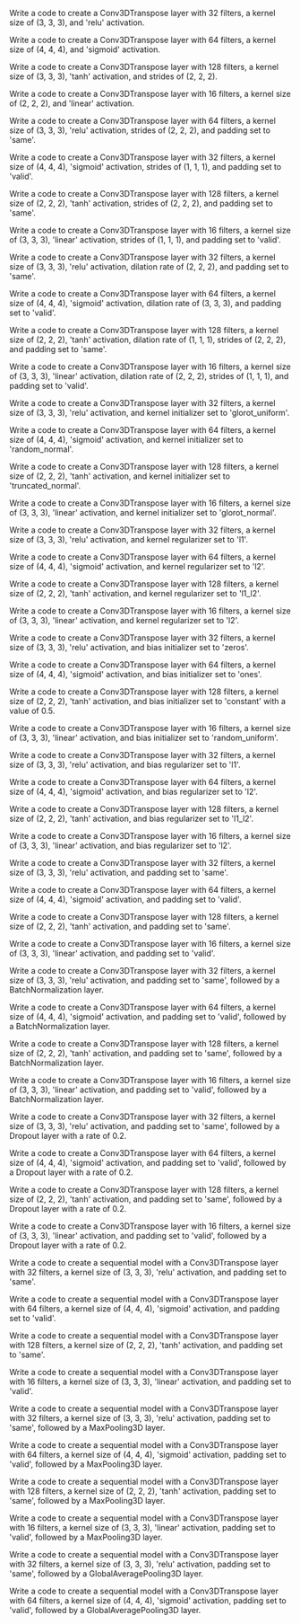 Write a code to create a Conv3DTranspose layer with 32 filters, a kernel size of (3, 3, 3), and 'relu' activation.

Write a code to create a Conv3DTranspose layer with 64 filters, a kernel size of (4, 4, 4), and 'sigmoid' activation.

Write a code to create a Conv3DTranspose layer with 128 filters, a kernel size of (3, 3, 3), 'tanh' activation, and strides of (2, 2, 2).

Write a code to create a Conv3DTranspose layer with 16 filters, a kernel size of (2, 2, 2), and 'linear' activation.

Write a code to create a Conv3DTranspose layer with 64 filters, a kernel size of (3, 3, 3), 'relu' activation, strides of (2, 2, 2), and padding set to 'same'.

Write a code to create a Conv3DTranspose layer with 32 filters, a kernel size of (4, 4, 4), 'sigmoid' activation, strides of (1, 1, 1), and padding set to 'valid'.

Write a code to create a Conv3DTranspose layer with 128 filters, a kernel size of (2, 2, 2), 'tanh' activation, strides of (2, 2, 2), and padding set to 'same'.

Write a code to create a Conv3DTranspose layer with 16 filters, a kernel size of (3, 3, 3), 'linear' activation, strides of (1, 1, 1), and padding set to 'valid'.

Write a code to create a Conv3DTranspose layer with 32 filters, a kernel size of (3, 3, 3), 'relu' activation, dilation rate of (2, 2, 2), and padding set to 'same'.

Write a code to create a Conv3DTranspose layer with 64 filters, a kernel size of (4, 4, 4), 'sigmoid' activation, dilation rate of (3, 3, 3), and padding set to 'valid'.

Write a code to create a Conv3DTranspose layer with 128 filters, a kernel size of (2, 2, 2), 'tanh' activation, dilation rate of (1, 1, 1), strides of (2, 2, 2), and padding set to 'same'.

Write a code to create a Conv3DTranspose layer with 16 filters, a kernel size of (3, 3, 3), 'linear' activation, dilation rate of (2, 2, 2), strides of (1, 1, 1), and padding set to 'valid'.

Write a code to create a Conv3DTranspose layer with 32 filters, a kernel size of (3, 3, 3), 'relu' activation, and kernel initializer set to 'glorot_uniform'.

Write a code to create a Conv3DTranspose layer with 64 filters, a kernel size of (4, 4, 4), 'sigmoid' activation, and kernel initializer set to 'random_normal'.

Write a code to create a Conv3DTranspose layer with 128 filters, a kernel size of (2, 2, 2), 'tanh' activation, and kernel initializer set to 'truncated_normal'.

Write a code to create a Conv3DTranspose layer with 16 filters, a kernel size of (3, 3, 3), 'linear' activation, and kernel initializer set to 'glorot_normal'.

Write a code to create a Conv3DTranspose layer with 32 filters, a kernel size of (3, 3, 3), 'relu' activation, and kernel regularizer set to 'l1'.

Write a code to create a Conv3DTranspose layer with 64 filters, a kernel size of (4, 4, 4), 'sigmoid' activation, and kernel regularizer set to 'l2'.

Write a code to create a Conv3DTranspose layer with 128 filters, a kernel size of (2, 2, 2), 'tanh' activation, and kernel regularizer set to 'l1_l2'.

Write a code to create a Conv3DTranspose layer with 16 filters, a kernel size of (3, 3, 3), 'linear' activation, and kernel regularizer set to 'l2'.

Write a code to create a Conv3DTranspose layer with 32 filters, a kernel size of (3, 3, 3), 'relu' activation, and bias initializer set to 'zeros'.

Write a code to create a Conv3DTranspose layer with 64 filters, a kernel size of (4, 4, 4), 'sigmoid' activation, and bias initializer set to 'ones'.

Write a code to create a Conv3DTranspose layer with 128 filters, a kernel size of (2, 2, 2), 'tanh' activation, and bias initializer set to 'constant' with a value of 0.5.

Write a code to create a Conv3DTranspose layer with 16 filters, a kernel size of (3, 3, 3), 'linear' activation, and bias initializer set to 'random_uniform'.

Write a code to create a Conv3DTranspose layer with 32 filters, a kernel size of (3, 3, 3), 'relu' activation, and bias regularizer set to 'l1'.

Write a code to create a Conv3DTranspose layer with 64 filters, a kernel size of (4, 4, 4), 'sigmoid' activation, and bias regularizer set to 'l2'.

Write a code to create a Conv3DTranspose layer with 128 filters, a kernel size of (2, 2, 2), 'tanh' activation, and bias regularizer set to 'l1_l2'.

Write a code to create a Conv3DTranspose layer with 16 filters, a kernel size of (3, 3, 3), 'linear' activation, and bias regularizer set to 'l2'.

Write a code to create a Conv3DTranspose layer with 32 filters, a kernel size of (3, 3, 3), 'relu' activation, and padding set to 'same'.

Write a code to create a Conv3DTranspose layer with 64 filters, a kernel size of (4, 4, 4), 'sigmoid' activation, and padding set to 'valid'.

Write a code to create a Conv3DTranspose layer with 128 filters, a kernel size of (2, 2, 2), 'tanh' activation, and padding set to 'same'.

Write a code to create a Conv3DTranspose layer with 16 filters, a kernel size of (3, 3, 3), 'linear' activation, and padding set to 'valid'.

Write a code to create a Conv3DTranspose layer with 32 filters, a kernel size of (3, 3, 3), 'relu' activation, and padding set to 'same', followed by a BatchNormalization layer.

Write a code to create a Conv3DTranspose layer with 64 filters, a kernel size of (4, 4, 4), 'sigmoid' activation, and padding set to 'valid', followed by a BatchNormalization layer.

Write a code to create a Conv3DTranspose layer with 128 filters, a kernel size of (2, 2, 2), 'tanh' activation, and padding set to 'same', followed by a BatchNormalization layer.

Write a code to create a Conv3DTranspose layer with 16 filters, a kernel size of (3, 3, 3), 'linear' activation, and padding set to 'valid', followed by a BatchNormalization layer.

Write a code to create a Conv3DTranspose layer with 32 filters, a kernel size of (3, 3, 3), 'relu' activation, and padding set to 'same', followed by a Dropout layer with a rate of 0.2.

Write a code to create a Conv3DTranspose layer with 64 filters, a kernel size of (4, 4, 4), 'sigmoid' activation, and padding set to 'valid', followed by a Dropout layer with a rate of 0.2.

Write a code to create a Conv3DTranspose layer with 128 filters, a kernel size of (2, 2, 2), 'tanh' activation, and padding set to 'same', followed by a Dropout layer with a rate of 0.2.

Write a code to create a Conv3DTranspose layer with 16 filters, a kernel size of (3, 3, 3), 'linear' activation, and padding set to 'valid', followed by a Dropout layer with a rate of 0.2.

Write a code to create a sequential model with a Conv3DTranspose layer with 32 filters, a kernel size of (3, 3, 3), 'relu' activation, and padding set to 'same'.

Write a code to create a sequential model with a Conv3DTranspose layer with 64 filters, a kernel size of (4, 4, 4), 'sigmoid' activation, and padding set to 'valid'.

Write a code to create a sequential model with a Conv3DTranspose layer with 128 filters, a kernel size of (2, 2, 2), 'tanh' activation, and padding set to 'same'.

Write a code to create a sequential model with a Conv3DTranspose layer with 16 filters, a kernel size of (3, 3, 3), 'linear' activation, and padding set to 'valid'.

Write a code to create a sequential model with a Conv3DTranspose layer with 32 filters, a kernel size of (3, 3, 3), 'relu' activation, padding set to 'same', followed by a MaxPooling3D layer.

Write a code to create a sequential model with a Conv3DTranspose layer with 64 filters, a kernel size of (4, 4, 4), 'sigmoid' activation, padding set to 'valid', followed by a MaxPooling3D layer.

Write a code to create a sequential model with a Conv3DTranspose layer with 128 filters, a kernel size of (2, 2, 2), 'tanh' activation, padding set to 'same', followed by a MaxPooling3D layer.

Write a code to create a sequential model with a Conv3DTranspose layer with 16 filters, a kernel size of (3, 3, 3), 'linear' activation, padding set to 'valid', followed by a MaxPooling3D layer.

Write a code to create a sequential model with a Conv3DTranspose layer with 32 filters, a kernel size of (3, 3, 3), 'relu' activation, padding set to 'same', followed by a GlobalAveragePooling3D layer.

Write a code to create a sequential model with a Conv3DTranspose layer with 64 filters, a kernel size of (4, 4, 4), 'sigmoid' activation, padding set to 'valid', followed by a GlobalAveragePooling3D layer.